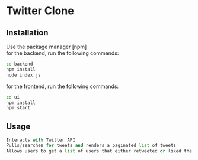 # Twitter Clone

## Installation

Use the package manager [npm]  
for the backend, run the following commands:
```bash
cd backend
npm install
node index.js
```

for the frontend, run the following commands:  
```bash
cd ui
npm install
npm start
```

## Usage

```python
Interacts with Twitter API
Pulls/searches for tweets and renders a paginated list of tweets  
Allows users to get a list of users that either retweeted or liked the tweet in a modal popup
```

